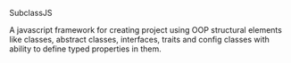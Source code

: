 SubclassJS

A javascript framework for creating project using OOP structural elements like classes, abstract classes,
interfaces, traits and config classes with ability to define typed properties in them.